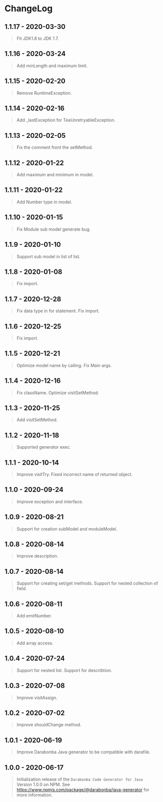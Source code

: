# ChangeLog

## 1.1.17 - 2020-03-30

> Fit JDK1.8 to JDK 1.7.

## 1.1.16 - 2020-03-24

> Add minLength and maximum limit.

## 1.1.15 - 2020-02-20

> Remove RuntimeException.

## 1.1.14 - 2020-02-16

> Add _lastException for TeaUnretryableException.

## 1.1.13 - 2020-02-05

> Fix the comment front the setMethod.

## 1.1.12 - 2020-01-22

> Add maximum and minimum in model.

## 1.1.11 - 2020-01-22

> Add Number type in model.

## 1.1.10 - 2020-01-15

> Fix Module sub model generate bug.

## 1.1.9 - 2020-01-10

> Support sub model in list of list.

## 1.1.8 - 2020-01-08

> Fix import.

## 1.1.7 - 2020-12-28

> Fix data type in for statement.
> Fix import.

## 1.1.6 - 2020-12-25

> Fix import.

## 1.1.5 - 2020-12-21

> Optimize model name by calling.
> Fix Main args.

## 1.1.4 - 2020-12-16

> Fix className.
> Optimize visitSetMethod.

## 1.1.3 - 2020-11-25

> Add visitSetMethod.

## 1.1.2 - 2020-11-18

> Supported generator exec.

## 1.1.1 - 2020-10-14

> Improve visitTry.
> Fixed incorrect name of returned object.

## 1.1.0 - 2020-09-24

> Improve exception and interface.

## 1.0.9 - 2020-08-21

> Support for creation subModel and moduleModel.

## 1.0.8 - 2020-08-14

> Improve description.

## 1.0.7 - 2020-08-14

> Support for creating set/get methods.
> Support for nested collection of field.

## 1.0.6 - 2020-08-11

> Add emitNumber.

## 1.0.5 - 2020-08-10

> Add array access.

## 1.0.4 - 2020-07-24

> Support for nested list.
> Support for describtion.

## 1.0.3 - 2020-07-08

> Improve visitAssign.

## 1.0.2 - 2020-07-02

> Improve shouldChange method.

## 1.0.1 - 2020-06-19

> Improve Darabonba Java generator to be compatible with darafile.

## 1.0.0 - 2020-06-17

> Initialization release of the `Darabonba Code Generator for Java` Version 1.0.0 on NPM.
> See <https://www.npmjs.com/package/@darabonba/java-generator> for more information.